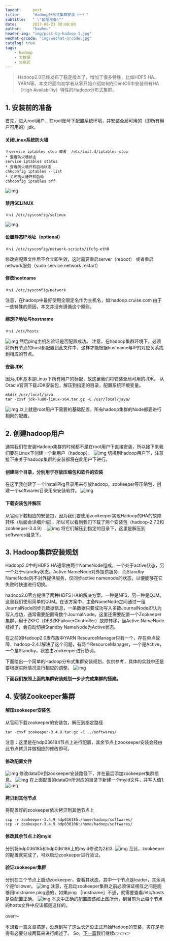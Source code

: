 ```yaml
---
layout:     post
title:      "Hadoop分布式集群安装（一）"
subtitle:   " \"前期准备\""
date:       2017-06-23 00:00:00
author:     "hxwhou"
header-img: "img/post-bg-hadoop-1.jpg"
wechat-qrcode: "img/wechat-qrcode.jpg"
catalog: true
tags:
    - hadoop
    - 大数据
    - 分布式
---
```


>Hadoop2.0已经发布了稳定版本了，增加了很多特性，比如HDFS HA、YARN等。本文将面向初学者从零开始介绍如何在CentOS中安装带有HA（High Availability）特性的Hadoop分布式集群。

## 1. 安装前的准备
首先，进入root用户，在root账号下配置系统环境，并安装全局可用的（即所有用户可用的）jdk。
#### 关闭Linux系统防火墙 
```
＃service iptables stop 或者  /etc/init.d/iptables stop 
* 查看防火墙状态 
service iptables status 
* 查看防火墙开机启动状态 
chkconfig iptables --list 
* 关闭防火墙开机启动 
chkconfig iptables off 
```
![img](/img/in-post/20170623/001.png)

#### 禁用SELINUX
```
＃vi /etc/sysconfig/selinux
```
![img](/img/in-post/20170623/002.png)

#### 设置静态IP地址（optional）
```
＃vi /etc/sysconfig/network-scripts/ifcfg-eth0
```
修改完配置文件后不会立即生效，这时需要重启server（reboot）
或者重启network服务（sudo  service network restart）
#### 修改hostname
```
＃vi /etc/sysconfig/network
```
注意，在hadoop中最好使用全限定名作为主机名，如:hadoop.cruise.com
由于一些特殊的原因，本文并没有遵循这个原则。
#### 绑定IP地址与hostname
```
＃vi /etc/hosts
```
![img](/img/in-post/20170623/003.png)
然后ping主机名验证是否配置成功。
注意，在hadoop集群环境下，必须将所有节点的host都配置到此文件中，这样才能根据hostname与IP的对应关系找到相应的节点。
#### 安装JDK
因为JDK基本是Linux下所有用户的标配，故这里我们将安装全局可用的JDK。
从Oracle官网下载JDK安装包，解压到指定的目录，配置系统环境变量。
```
mkdir /usr/local/java
tar -zxvf jdk-7u80-linux-x64.tar.gz -C /usr/local/java/
```
![img](/img/in-post/20170623/004.png)
以上就是root用户下需要的基础配置，所有hadoop集群的Node都要进行相同的配置。

## 2. 创建hadoop用户
通常我们在安装Hadoop集群的时候都不是在root用户下直接安装，所以接下来我们要在Linux下创建一个新用户（hadoop）。
![img](/img/in-post/20170623/005.png)
切换到hadoop用户下，注意接下来关于hadoop集群的安装都将在此用户下进行。

#### 创建两个目录，分别用于存放压缩包和软件的安装
在这里我创建了一个installPkg目录用来存放hadoop，zookeeper等压缩包，创建一个softwares目录用来安装软件。
![img](/img/in-post/20170623/006.png)
#### 下载安装包并解压
从官网下载相应的安装包，因为我们要使用zookeeper实现Hadoop的HA的故障转移（后面会详细介绍），所以可以看到我们下载了两个安装包（hadoop-2.7.2和zookeeper-3.4.9）.
![img](/img/in-post/20170623/007.png)
将它们解压到指定的目录下，这里是解压到softwares目录下。

## 3. Hadoop集群安装规划
Hadoop2.0中的HDFS HA通常由两个NameNode组成，一个处于active状态，另一个处于standby状态。Active NameNode对外提供服务，而Standby NameNode则不对外提供服务，仅同步active namenode的状态，以便能够在它失败时快速进行切换。

hadoop2.0官方提供了两种HDFS HA的解决方案，一种是NFS，另一种是QJM。这里我们使用简单的QJM。在该方案中，主备NameNode之间通过一组JournalNode同步元数据信息，一条数据只要成功写入多数JournalNode即认为写入成功，通常需要配置奇数个JournalNode。这里还需要配置一个Zookeeper集群，用于ZKFC（DFSZKFailoverController）故障转移，当Active NameNode挂掉了，会自动切换Standby NameNode为Active状态。

在之前的Hadoop2.0发布版中YARN ResourceManager只有一个，存在单点故障，hadoop-2.4.1解决了这个问题，有两个ResourceManager，一个是Active，一个是Standby，状态由zookeeper进行协调。

下面给出一个简单的Hadoop分布式集群安装规划，仅供参考，具体的实践中还是要根据实际情况进行相应的调整。
![img](/img/in-post/20170623/008.png)

**下面我们按照上面的集群安装规划一步步完成集群的搭建。**

## 4. 安装Zookeeper集群
#### 解压zookeeper安装包
从官网下载zookeeper的安装包，解压到指定路径
```
tar -zxvf zookeeper-3.4.9.tar.gz -C ../softwares/
```
注意：这里是在hdp036184节点上进行配置，其余节点上zookeeper安装会经由此节点拷贝并做相应的修改即可。
#### 修改配置文件
![img](/img/in-post/20170623/009.png)
修改dataDir到zookeeper安装路径下，并在最后添加zookeeper集群信息。
![img](/img/in-post/20170623/010.png)
在上面配置的dataDir所对应的目录下新建一个myid文件，并写入值1.
![img](/img/in-post/20170623/011.png)
#### 拷贝到其他节点
将配置好的zookeeper依次拷贝到其他节点上
```
scp -r zookeeper-3.4.9 hdp036185:/home/hadoop/softwares/
scp -r zookeeper-3.4.9 hdp036186:/home/hadoop/softwares/
```
#### 修改其余节点上的myid
分别将hdp036185和hdp036186上的myid修改为2和3.
![img](/img/in-post/20170623/012.png)
至此，zookeeper的配置就完成了，可以启动zookeeper进行验证。
#### 验证zookeeper集群
分别在三个节点上启动zookeeper，查看其状态，其中一个节点是leader，其余两个是follower。
![img](/img/in-post/20170623/013.png)
注意，在启动zookeeper集群之前必须保证相互之间是能够用hostname ping通的，如果ping ［hostname］不通，就需要查看/etc/hosts是否配置正确。
![img](/img/in-post/20170623/014.png)
本文中正确的配置应该如上图所示，到目前为止每个节点的hosts文件中应该都是这样的。

over～

本想着一篇文章搞定，没想到写了这么长还没正式开始Hadoop的安装，实在是觉得有必要分成两篇来进行阐述了。
So，[下一篇](http://www.hxwhou.com/2017/06/24/hadoop-distributed-cluster-installation-2/)我们继续👉👉👉
					
